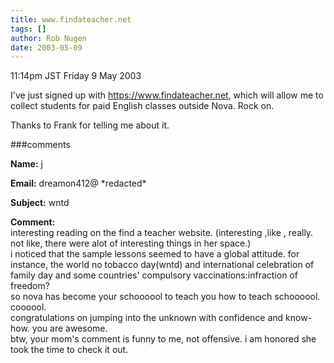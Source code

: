 ```yaml
---
title: www.findateacher.net
tags: []
author: Rob Nugen
date: 2003-05-09
---
```


<p class=date>11:14pm JST Friday 9 May 2003</p>

<p>I've just signed up with <a
href="https://www.findateacher.net">https://www.findateacher.net</a>,
which will allow me to collect students for paid English classes
outside Nova.  Rock on.</p>

<p>Thanks to Frank for telling me about it.</p>

###comments

<p><b>Name:</b> j

<p><b>Email:</b> dreamon412@ *redacted*

<p><b>Subject:</b> wntd

<p><b>Comment:</b>
<br>interesting reading on the find a teacher website. (interesting ,like , really. not like, there were alot of interesting things in her space.)  <br>
  i noticed that the sample lessons seemed to have a global attitude.  for instance, the world no tobacco day(wntd) and international celebration of family day and some countries' compulsory vaccinations:infraction of freedom?  <br>
    so nova has become your schoooool to teach you how to teach schoooool.  coooool.<br>
   congratulations on jumping into the unknown with confidence and know-how.  you are awesome.<br>
   btw,  your mom's comment is funny to me, not offensive.  i am honored she took the time to check it out.

